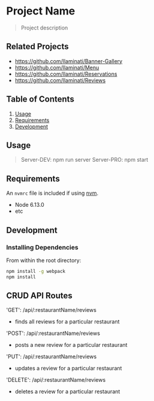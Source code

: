 # Project Name

> Project description

## Related Projects

  - https://github.com/llaminati/Banner-Gallery
  - https://github.com/llaminati/Menu
  - https://github.com/llaminati/Reservations
  - https://github.com/llaminati/Reviews

## Table of Contents

1. [Usage](#Usage)
1. [Requirements](#requirements)
1. [Development](#development)

## Usage

> Server-DEV: npm run server
> Server-PRO: npm start

## Requirements

An `nvmrc` file is included if using [nvm](https://github.com/creationix/nvm).

- Node 6.13.0
- etc

## Development

### Installing Dependencies

From within the root directory:

```sh
npm install -g webpack
npm install
```
## CRUD API Routes

'GET': /api/:restaurantName/reviews
  - finds all reviews for a particular restaurant

'POST': /api/:restaurantName/reviews
  - posts a new review for a particular restaurant

'PUT': /api/:restaurantName/reviews
  - updates a review for a particular restaurant

'DELETE': /api/:restaurantName/reviews
  - deletes a review for a particular restaurant
